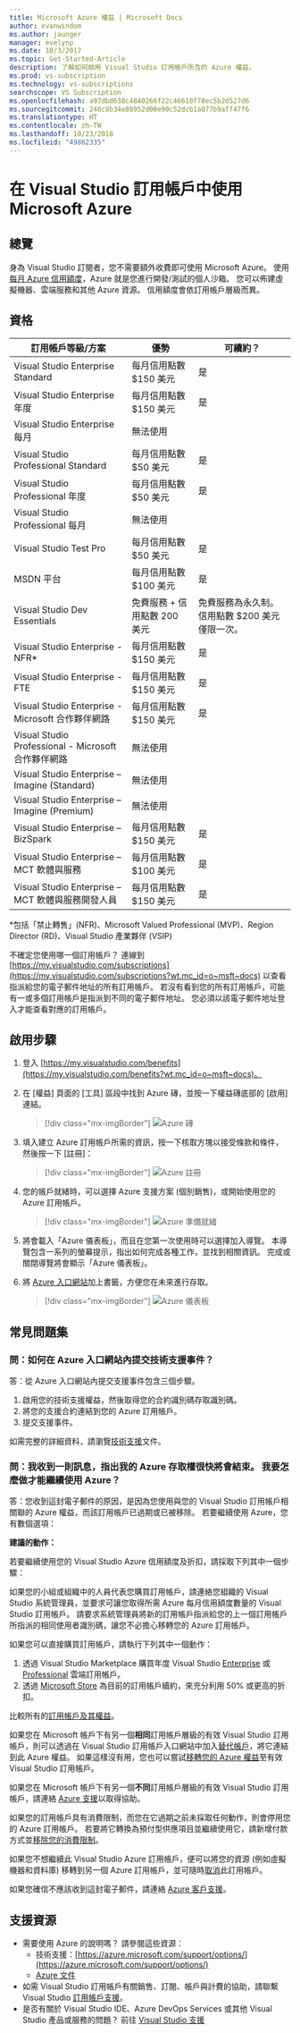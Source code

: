 ```yaml
---
title: Microsoft Azure 權益 | Microsoft Docs
author: evanwindom
ms.author: jaunger
manager: evelynp
ms.date: 10/3/2017
ms.topic: Get-Started-Article
description: 了解如何啟用 Visual Studio 訂用帳戶所含的 Azure 權益。
ms.prod: vs-subscription
ms.technology: vs-subscriptions
searchscope: VS Subscription
ms.openlocfilehash: a97dbd638c4840266f22c46610f78ec5b2d527d6
ms.sourcegitcommit: 240c8b34e80952d00e90c52dcb1a077b9aff47f6
ms.translationtype: HT
ms.contentlocale: zh-TW
ms.lasthandoff: 10/23/2018
ms.locfileid: "49862335"
---
```

# <a name="use-microsoft-azure-in-visual-studio-subscriptions"></a>在 Visual Studio 訂用帳戶中使用 Microsoft Azure

## <a name="overview"></a>總覽

身為 Visual Studio 訂閱者，您不需要額外收費即可使用 Microsoft Azure。  使用[每月 Azure 信用額度](https://azure.microsoft.com/pricing/member-offers/msdn-benefits-details/)，Azure 就是您進行開發/測試的個人沙箱。  您可以佈建虛擬機器、雲端服務和其他 Azure 資源。  信用額度會依訂用帳戶層級而異。

## <a name="eligibility"></a>資格

|                 訂用帳戶等級/方案                 |           優勢           |                         可續約？                          |
|--------------------------------------------------------------|-----------------------------|-------------------------------------------------------------|
|              Visual Studio Enterprise Standard               |     每月信用點數 $150 美元     |                             是                             |
|               Visual Studio Enterprise 年度                |     每月信用點數 $150 美元     |                             是                             |
|               Visual Studio Enterprise 每月               |        無法使用        |                                                             |
|             Visual Studio Professional Standard              |     每月信用點數 $50 美元      |                             是                             |
|              Visual Studio Professional 年度               |     每月信用點數 $50 美元      |                             是                             |
|              Visual Studio Professional 每月              |        無法使用        |                                                             |
|                    Visual Studio Test Pro                    |     每月信用點數 $50 美元      |                             是                             |
|                        MSDN 平台                        |     每月信用點數 $100 美元     |                             是                             |
|                 Visual Studio Dev Essentials                 | 免費服務 + 信用點數 200 美元 | 免費服務為永久制。  信用點數 $200 美元僅限一次。 |
|               Visual Studio Enterprise - NFR\*               |     每月信用點數 $150 美元     |                             是                             |
|                Visual Studio Enterprise - FTE                |     每月信用點數 $150 美元     |                             是                             |
|     Visual Studio Enterprise - Microsoft 合作夥伴網路     |     每月信用點數 $150 美元     |                             是                             |
|    Visual Studio Professional - Microsoft 合作夥伴網路    |        無法使用        |                                                             |
|        Visual Studio Enterprise – Imagine (Standard)         |        無法使用        |                                                             |
|         Visual Studio Enterprise – Imagine (Premium)         |        無法使用        |                                                             |
|             Visual Studio Enterprise – BizSpark              |     每月信用點數 $150 美元     |                             是                             |
|      Visual Studio Enterprise – MCT 軟體與服務      |     每月信用點數 $100 美元     |                             是                             |
| Visual Studio Enterprise – MCT 軟體與服務開發人員 |     每月信用點數 $150 美元     |                             是                             |

*包括「禁止轉售」(NFR)、Microsoft Valued Professional (MVP)、Region Director (RD)、Visual Studio 產業夥伴 (VSIP)

不確定您使用哪一個訂用帳戶？  連線到 [https://my.visualstudio.com/subscriptions](https://my.visualstudio.com/subscriptions?wt.mc_id=o~msft~docs) 以查看指派給您的電子郵件地址的所有訂用帳戶。 若沒有看到您的所有訂用帳戶，可能有一或多個訂用帳戶是指派到不同的電子郵件地址。  您必須以該電子郵件地址登入才能查看對應的訂用帳戶。

## <a name="activation-steps"></a>啟用步驟

1. 登入 [https://my.visualstudio.com/benefits](https://my.visualstudio.com/benefits?wt.mc_id=o~msft~docs)。

2. 在 [權益] 頁面的 [工具] 區段中找到 Azure 磚，並按一下權益磚底部的 [啟用] 連結。
   > [!div class="mx-imgBorder"]
   > ![Azure 磚](_img/vs-azure/vs-azure-tile.png)

3. 填入建立 Azure 訂用帳戶所需的資訊，按一下核取方塊以接受條款和條件，然後按一下 [註冊]：
   > [!div class="mx-imgBorder"]
   > ![Azure 註冊](_img/vs-azure/vs-azure-sign-up-cropped.png)

4. 您的帳戶就緒時，可以選擇 Azure 支援方案 (個別銷售)，或開始使用您的 Azure 訂用帳戶。
   > [!div class="mx-imgBorder"]
   > ![Azure 準備就緒](_img/vs-azure/vs-azure-getting-ready-cropped.png)

5. 將會載入「Azure 儀表板」，而且在您第一次使用時可以選擇加入導覽。  本導覽包含一系列的螢幕提示，指出如何完成各種工作，並找到相關資訊。  完成或關閉導覽將會顯示「Azure 儀表板」。

6. 將 [Azure 入口網站](https://portal.azure.com)加上書籤，方便您在未來進行存取。
   > [!div class="mx-imgBorder"]
   > ![Azure 儀表板](_img/vs-azure/vs-azure-dashboard-cropped.png)

## <a name="faq"></a>常見問題集

### <a name="q-how-do-i-submit-a-technical-support-incident-from-within-the-azure-portal"></a>問：如何在 Azure 入口網站內提交技術支援事件？
答：從 Azure 入口網站內提交支援事件包含三個步驟。
1. 啟用您的技術支援權益，然後取得您的合約識別碼存取識別碼。
2. 將您的支援合約連結到您的 Azure 訂用帳戶。
3. 提交支援事件。

如需完整的詳細資料，請瀏覽[技術支援](vs-tech-support.md)文件。

### <a name="q-ive-received-a-message-stating-that-my-access-to-azure-will-end-soon--what-can-i-do-to-continue-using-azure"></a>問：我收到一則訊息，指出我的 Azure 存取權很快將會結束。  我要怎麼做才能繼續使用 Azure？

答：您收到這封電子郵件的原因，是因為您使用與您的 Visual Studio 訂用帳戶相關聯的 Azure 權益，而該訂用帳戶已過期或已被移除。  若要繼續使用 Azure，您有數個選項：

**建議的動作：**

若要繼續使用您的 Visual Studio Azure 信用額度及折扣，請採取下列其中一個步驟：

如果您的小組或組織中的人員代表您購買訂用帳戶，請連絡您組織的 Visual Studio 系統管理員，並要求可讓您取得所需 Azure 每月信用額度數量的 Visual Studio 訂用帳戶。   請要求系統管理員將新的訂用帳戶指派給您的上一個訂用帳戶所指派的相同使用者識別碼，讓您不必擔心移轉您的 Azure 訂用帳戶。


如果您可以直接購買訂用帳戶，請執行下列其中一個動作：
1.  透過 Visual Studio Marketplace 購買年度 Visual Studio [Enterprise](https://marketplace.visualstudio.com/items?itemName=ms.vs-enterprise-annual) 或 [Professional](https://marketplace.visualstudio.com/items?itemName=ms.vs-professional-annual) 雲端訂用帳戶。
2.  透過 [Microsoft Store](https://www.microsoft.com/en-us/search/result.aspx?q=visual+studio+subscription) 為目前的訂用帳戶續約，來充分利用 50% 或更高的折扣。

比較所有的[訂用帳戶及其權益](https://visualstudio.microsoft.com/vs/pricing/)。

如果您在 Microsoft 帳戶下有另一個**相同**訂用帳戶層級的有效 Visual Studio 訂用帳戶，則可以透過在 Visual Studio 訂用帳戶入口網站中加入[替代帳戶](manage-vs-subscriptions.md#linking-my-subscription-to-existing-azure-devops-services-or-azure-subscriptions)，將它連結到此 Azure 權益。 如果這樣沒有用，您也可以嘗試[移轉您的 Azure 權益](/azure/billing/billing-subscription-transfer/)至有效 Visual Studio 訂用帳戶。

如果您在 Microsoft 帳戶下有另一個**不同**訂用帳戶層級的有效 Visual Studio 訂用帳戶，請連絡 [Azure 支援](https://portal.azure.com/#blade/Microsoft_Azure_Support/HelpAndSupportBlade)以取得協助。

如果您的訂用帳戶具有消費限制，而您在它過期之前未採取任何動作，則會停用您的 Azure 訂用帳戶。 若要將它轉換為預付型供應項目並繼續使用它，請新增付款方式並[移除您的消費限制](/azure/billing/billing-spending-limit/)。

如果您不想繼續此 Visual Studio Azure 訂用帳戶，便可以將您的資源 (例如虛擬機器和資料庫) 移轉到另一個 Azure 訂用帳戶，並可隨時[取消](http://azure.microsoft.com/support/cancel-account/)此訂用帳戶。

如果您確信不應該收到這封電子郵件，請連絡 [Azure 客戶支援](https://portal.azure.com/#blade/Microsoft_Azure_Support/HelpAndSupportBlade)。

## <a name="support-resources"></a>支援資源

-  需要使用 Azure 的說明嗎？  請參閱這些資源：
    - 技術支援：[https://azure.microsoft.com/support/options/](https://azure.microsoft.com/support/options/)
    - [Azure 文件](/azure/)
-  如需 Visual Studio 訂用帳戶有關銷售、訂閱、帳戶與計費的協助，請聯繫 Visual Studio [訂用帳戶支援](https://visualstudio.microsoft.com/subscriptions/support/)。
-  是否有關於 Visual Studio IDE、Azure DevOps Services 或其他 Visual Studio 產品或服務的問題？  前往 [Visual Studio 支援](https://visualstudio.microsoft.com/support/)
